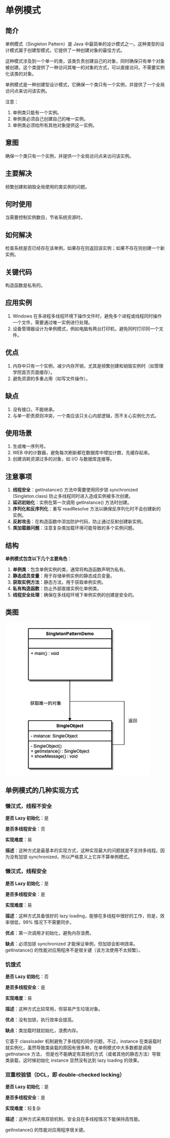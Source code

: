 # 单例模式

## 简介
单例模式（Singleton Pattern）是 Java 中最简单的设计模式之一。这种类型的设计模式属于创建型模式，它提供了一种创建对象的最佳方式。

这种模式涉及到一个单一的类，该类负责创建自己的对象，同时确保只有单个对象被创建。这个类提供了一种访问其唯一的对象的方式，可以直接访问，不需要实例化该类的对象。

单例模式是一种创建型设计模式，它确保一个类只有一个实例，并提供了一个全局访问点来访问该实例。

注意：

1. 单例类只能有一个实例。
2. 单例类必须自己创建自己的唯一实例。
3. 单例类必须给所有其他对象提供这一实例。

## 意图
确保一个类只有一个实例，并提供一个全局访问点来访问该实例。

## 主要解决
频繁创建和销毁全局使用的类实例的问题。

## 何时使用
当需要控制实例数目，节省系统资源时。

## 如何解决
检查系统是否已经存在该单例，如果存在则返回该实例；如果不存在则创建一个新实例。

## 关键代码
构造函数是私有的。

## 应用实例
1. Windows 在多进程多线程环境下操作文件时，避免多个进程或线程同时操作一个文件，需要通过唯一实例进行处理。
2. 设备管理器设计为单例模式，例如电脑有两台打印机，避免同时打印同一个文件。

## 优点
1. 内存中只有一个实例，减少内存开销，尤其是频繁创建和销毁实例时（如管理学院首页页面缓存）。
2. 避免资源的多重占用（如写文件操作）。

## 缺点
1. 没有接口，不能继承。
2. 与单一职责原则冲突，一个类应该只关心内部逻辑，而不关心实例化方式。

## 使用场景
1. 生成唯一序列号。
2. WEB 中的计数器，避免每次刷新都在数据库中增加计数，先缓存起来。
3. 创建消耗资源过多的对象，如 I/O 与数据库连接等。

## 注意事项
1. **线程安全**：getInstance() 方法中需要使用同步锁 synchronized (Singleton.class) 防止多线程同时进入造成实例被多次创建。
2. **延迟初始化**：实例在第一次调用 getInstance() 方法时创建。
3. **序列化和反序列化**：重写 readResolve 方法以确保反序列化时不会创建新的实例。
4. **反射攻击**：在构造函数中添加防护代码，防止通过反射创建新实例。
5. **类加载器问题**：注意复杂类加载环境可能导致的多个实例问题。

## 结构
**单例模式包含以下几个主要角色**：

1. **单例类**：包含单例实例的类，通常将构造函数声明为私有。
2. **静态成员变量**：用于存储单例实例的静态成员变量。
3. **获取实例方法**：静态方法，用于获取单例实例。
4. **私有构造函数**：防止外部直接实例化单例类。
5. **线程安全处理**：确保在多线程环境下单例实例的创建是安全的。

## 类图
![img.png](pics/img.png)


## 单例模式的几种实现方式

### 懒汉式，线程不安全
**是否 Lazy 初始化**：是

**是否多线程安全**：否

**实现难度**：易

**描述**：这种方式是最基本的实现方式，这种实现最大的问题就是不支持多线程。因为没有加锁 synchronized，所以严格意义上它并不算单例模式。

### 懒汉式，线程安全
**是否 Lazy 初始化**：是

**是否多线程安全**：是

**实现难度**：易

**描述**：这种方式具备很好的 lazy loading，能够在多线程中很好的工作，但是，效率很低，99% 情况下不需要同步。

**优点**：第一次调用才初始化，避免内存浪费。

**缺点**：必须加锁 synchronized 才能保证单例，但加锁会影响效率。
getInstance() 的性能对应用程序不是很关键（该方法使用不太频繁）。

### 饥饿式
**是否 Lazy 初始化**：否

**是否多线程安全**：是

**实现难度**：易

**描述**：这种方式比较常用，但容易产生垃圾对象。

**优点**：没有加锁，执行效率会提高。

**缺点**：类加载时就初始化，浪费内存。

它基于 classloader 机制避免了多线程的同步问题，不过，instance 在类装载时就实例化，虽然导致类装载的原因有很多种，在单例模式中大多数都是调用 getInstance 方法， 但是也不能确定有其他的方式（或者其他的静态方法）导致类装载，这时候初始化 instance 显然没有达到 lazy loading 的效果。

### 双重校验锁（DCL，即 double-checked locking）

**是否 Lazy 初始化**：是

**是否多线程安全**：是

**实现难度**：较复杂

**描述**：这种方式采用双锁机制，安全且在多线程情况下能保持高性能。

getInstance() 的性能对应用程序很关键。